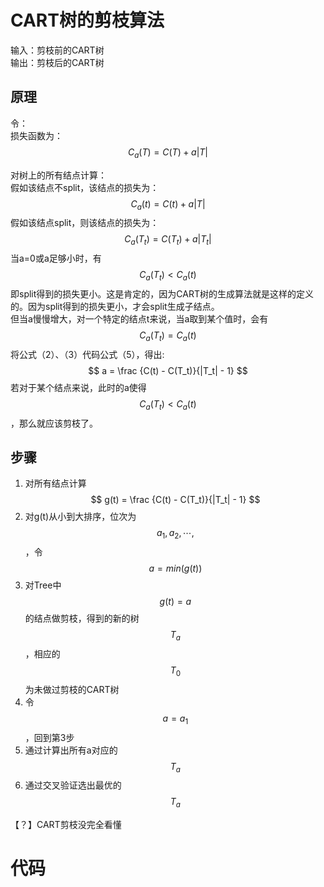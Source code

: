 # CART树的剪枝算法

输入：剪枝前的CART树  
输出：剪枝后的CART树

## 原理

令：  
损失函数为：  
$$
C_a(T) = C(T) + a|T| \tag {1}
$$

对树上的所有结点计算：  
假如该结点不split，该结点的损失为：  
$$
C_a(t) = C(t) + a|T| \tag {2}
$$
假如该结点split，则该结点的损失为：  
$$
C_a(T_t) = C(T_t) + a|T_t| \tag {3}
$$
当a=0或a足够小时，有  
$$
C_a(T_t) < C_a(t) \tag {4}
$$
即split得到的损失更小。这是肯定的，因为CART树的生成算法就是这样的定义的。因为split得到的损失更小，才会split生成子结点。  
但当a慢慢增大，对一个特定的结点t来说，当a取到某个值时，会有  
$$
C_a(T_t) = C_a(t) \tag {5}
$$
将公式（2）、（3）代码公式（5），得出:  
$$
a = \frac {C(t) - C(T_t)}{|T_t| - 1}
$$
若对于某个结点来说，此时的a使得$$C_a(T_t)< C_a(t) \tag {4}$$，那么就应该剪枝了。 

## 步骤

1. 对所有结点计算  
$$
g(t) = \frac {C(t) - C(T_t)}{|T_t| - 1}
$$
2. 对g(t)从小到大排序，位次为$$a_1, a_2, \cdots, $$，令$$a = min(g(t))$$  
3. 对Tree中$$g(t)=a$$的结点做剪枝，得到的新的树$$T_a$$，相应的$$T_0$$为未做过剪枝的CART树  
4. 令$$a=a_1$$，回到第3步  
5. 通过计算出所有a对应的$$T_a$$  
6. 通过交叉验证选出最优的$$T_a$$   

【？】CART剪枝没完全看懂

# 代码

```python
```